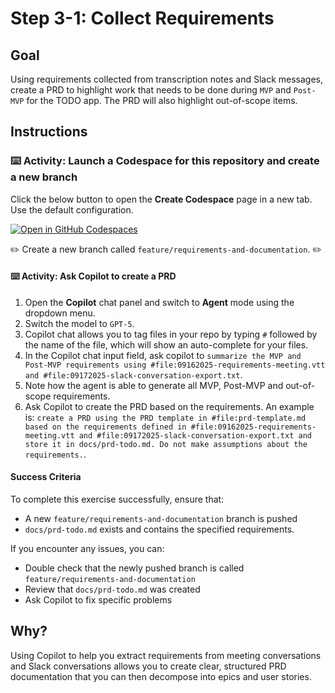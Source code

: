 # Step 3-1: Collect Requirements

## Goal

Using requirements collected from transcription notes and Slack messages, create a PRD to highlight work that needs to be done during `MVP` and `Post-MVP` for the TODO app. The PRD will also highlight out-of-scope items.

## Instructions

### :keyboard: Activity: Launch a Codespace for this repository and create a new branch

Click the below button to open the **Create Codespace** page in a new tab. Use the default configuration.

   [![Open in GitHub Codespaces](https://github.com/codespaces/badge.svg)](https://codespaces.new/{{full_repo_name}}?quickstart=1)

:pencil2: Create a new branch called `feature/requirements-and-documentation`. :pencil2:

#### :keyboard: Activity: Ask Copilot to create a PRD

1. Open the **Copilot** chat panel and switch to **Agent** mode using the dropdown menu.
1. Switch the model to `GPT-5`.
1. Copilot chat allows you to tag files in your repo by typing `#` followed by the name of the file, which will show an auto-complete for your files.
1. In the Copilot chat input field, ask copilot to `summarize the MVP and Post-MVP requirements using #file:09162025-requirements-meeting.vtt and #file:09172025-slack-conversation-export.txt`.
1. Note how the agent is able to generate all MVP, Post-MVP and out-of-scope requirements.
1. Ask Copilot to create the PRD based on the requirements. An example is: `create a PRD using the PRD template in #file:prd-template.md based on the requirements defined in #file:09162025-requirements-meeting.vtt and #file:09172025-slack-conversation-export.txt and store it in docs/prd-todo.md. Do not make assumptions about the requirements.`.

#### Success Criteria

To complete this exercise successfully, ensure that:

- A new `feature/requirements-and-documentation` branch is pushed
- `docs/prd-todo.md` exists and contains the specified requirements.

If you encounter any issues, you can:

- Double check that the newly pushed branch is called `feature/requirements-and-documentation`
- Review that `docs/prd-todo.md` was created
- Ask Copilot to fix specific problems

## Why?

Using Copilot to help you extract requirements from meeting conversations and Slack conversations allows you to create clear, structured PRD documentation that you can then decompose into epics and user stories.
